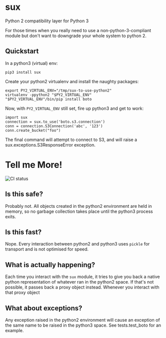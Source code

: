 sux
===

Python 2 compatibility layer for Python 3

For those times when you really need to use a
non-python-3-compliant module but don't
want to downgrade your whole system to python 2.

Quickstart
----------
In a python3 (virtual) env:

    pip3 install sux

Create your python2 virtualenv and install the
naughty packages:

    export PY2_VIRTUAL_ENV="/tmp/sux-to-use-python2"
    virtualenv -ppython2 "$PY2_VIRTUAL_ENV"
    "$PY2_VIRTUAL_ENV"/bin/pip install boto

Now, with `PY2_VIRTUAL_ENV` still set, fire up python3
and get to work:

    import sux
    connection = sux.to_use('boto.s3.connection')
    conn = connection.S3Connection('abc', '123')
    conn.create_bucket("foo")

The final command will attempt to connect to S3, and will raise a
sux.exceptions.S3ResponseError exception.


Tell me More!
=============
![CI status](https://travis-ci.org/nicois/sux.svg?branch=master)

Is this safe?
-------------
Probably not. All objects created in the python2 environment are
held in memory, so no garbage collection takes place until the
python3 process exits.

Is this fast?
-------------
Nope. Every interaction between python2 and python3 uses `pickle` for
transport and is not optimised for speed.

What is actually happening?
---------------------------
Each time you interact with the `sux` module, it tries to give you back a
native python representation of whatever ran in the python2 space. If
that's not possible, it passes back a proxy object instead. Whenever you
interact with that proxy object

What about exceptions?
----------------------
Any exception raised in the python2 environment
will cause an exception of the same name to be raised in the python3
space. See tests.test_boto for an example.
